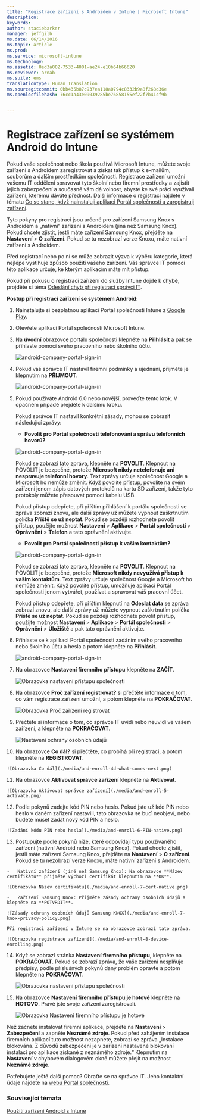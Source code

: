 ```yaml
---
title: "Registrace zařízení s Androidem v Intune | Microsoft Intune"
description: 
keywords: 
author: staciebarker
manager: jeffgilb
ms.date: 06/14/2016
ms.topic: article
ms.prod: 
ms.service: microsoft-intune
ms.technology: 
ms.assetid: 0ed3a002-7533-4001-ae24-e10b64b66620
ms.reviewer: arnab
ms.suite: ems
translationtype: Human Translation
ms.sourcegitcommit: 0bb435b87c937ea118a0794c8332b9a8f268d36e
ms.openlocfilehash: 76cc1a43e09039285be76858155ef22f7b41cf9b


---
```



# Registrace zařízení se systémem Android do Intune

Pokud vaše společnost nebo škola používá Microsoft Intune, můžete svoje zařízení s Androidem zaregistrovat a získat tak přístup k e-mailům, souborům a dalším prostředkům společnosti. Registrace zařízení umožní vašemu IT oddělení spravovat tyto školní nebo firemní prostředky a zajistit jejich zabezpečení a současně vám dá volnost, abyste ke své práci využívali zařízení, kterému dáváte přednost. Další informace o registraci najdete v tématu [Co se stane, když nainstaluji aplikaci Portál společnosti a zaregistruji zařízení](what-happens-if-you-install-the-Company-Portal-app-and-enroll-your-device-in-intune-android.md).

Tyto pokyny pro registraci jsou určené pro zařízení Samsung Knox s Androidem a „nativní“ zařízení s Androidem (jiná než Samsung Knox). Pokud chcete zjistit, jestli máte zařízení Samsung Knox, přejděte na **Nastavení** &gt; **O zařízení**. Pokud se tu nezobrazí verze Knoxu, máte nativní zařízení s Androidem.

Před registrací nebo po ní se může zobrazit výzva k výběru kategorie, která nejlépe vystihuje způsob použití vašeho zařízení. Váš správce IT pomocí této aplikace určuje, ke kterým aplikacím máte mít přístup.

Pokud při pokusu o registraci zařízení do služby Intune dojde k chybě, projděte si téma [Odeslání chyb při registraci správci IT](send-enrollment-errors-to-your-it-administrator-android.md).

**Postup při registraci zařízení se systémem Android:**

1.  Nainstalujte si bezplatnou aplikaci Portál společnosti Intune z [Google Play](http://play.google.com/store/apps/details?id=com.microsoft.windowsintune.companyportal).

2.  Otevřete aplikaci Portál společnosti Microsoft Intune.

3.  Na **úvodní** obrazovce portálu společnosti klepněte na **Přihlásit** a pak se přihlaste pomocí svého pracovního nebo školního účtu.

    ![android-company-portal-sign-in](./media/and-enroll-0-welcome-screen.png)   

4.  Pokud váš správce IT nastavil firemní podmínky a ujednání, přijměte je klepnutím na **PŘIJMOUT**.

    ![android-company-portal-sign-in](./media/and-enroll-3-accept-terms.png)

5.  Pokud používáte Android 6.0 nebo novější, proveďte tento krok. V opačném případě přejděte k dalšímu kroku. 

    Pokud správce IT nastavil konkrétní zásady, mohou se zobrazit následující zprávy:
    -   **Povolit pro Portál společnosti telefonování a správu telefonních hovorů?**

    ![android-company-portal-sign-in](./media/and-enroll-3a-allow-phone-access.png)

    Pokud se zobrazí tato zpráva, klepněte na **POVOLIT**. Klepnout na POVOLIT je bezpečné, protože **Microsoft nikdy netelefonuje ani nespravuje telefonní hovory**. Text zprávy určuje společnost Google a Microsoft ho nemůže změnit. Když povolíte přístup, povolíte na svém zařízení jenom zápis datových protokolů na kartu SD zařízení, takže tyto protokoly můžete přesouvat pomocí kabelu USB.

    Pokud přístup odepřete, při příštím přihlášení k portálu společnosti se zpráva zobrazí znovu, ale další zprávy už můžete vypnout zaškrtnutím políčka **Příště se už neptat**.  Pokud se později rozhodnete povolit přístup, použijte možnost **Nastavení** &gt; **Aplikace** &gt; **Portál společnosti** &gt; **Oprávnění** &gt; **Telefon** a tato oprávnění aktivujte.

    -   **Povolit pro Portál společnosti přístup k vašim kontaktům?**

    ![android-company-portal-sign-in](./media/and-enroll-3b-allow-contacts-access.png)

    Pokud se zobrazí tato zpráva, klepněte na **POVOLIT**. Klepnout na POVOLIT je bezpečné, protože **Microsoft nikdy nevyužívá přístup k vašim kontaktům**. Text zprávy určuje společnost Google a Microsoft ho nemůže změnit. Když povolíte přístup, umožňuje aplikaci Portál společnosti jenom vytvářet, používat a spravovat váš pracovní účet.

    Pokud přístup odepřete, při příštím klepnutí na **Odeslat data** se zpráva zobrazí znovu, ale další zprávy už můžete vypnout zaškrtnutím políčka **Příště se už neptat**. Pokud se později rozhodnete povolit přístup, použijte možnost **Nastavení** &gt; **Aplikace** &gt; **Portál společnosti** &gt; **Oprávnění** &gt; **Úložiště** a pak tato oprávnění aktivujte.

6.  Přihlaste se k aplikaci Portál společnosti zadáním svého pracovního nebo školního účtu a hesla a potom klepněte na **Přihlásit**.

    ![android-company-portal-sign-in](./media/and-enroll-2-cp-sign-in.png)

7.  Na obrazovce **Nastavení firemního přístupu** klepněte na **ZAČÍT**.

    ![Obrazovka nastavení přístupu společnosti](./media/and-enroll-4a-comp-access-setup.png)

8.  Na obrazovce **Proč zařízení registrovat?** si přečtěte informace o tom, co vám registrace zařízení umožní, a potom klepněte na **POKRAČOVAT**.

    ![Obrazovka Proč zařízení registrovat](./media/and-enroll-4b-why-enroll.png)

9.  Přečtěte si informace o tom, co správce IT uvidí nebo neuvidí ve vašem zařízení, a klepněte na **POKRAČOVAT**.

    ![Nastavení ochrany osobních údajů](./media/and-enroll-4c-we-care-privacy.png)

10.  Na obrazovce **Co dál?** si přečtěte, co probíhá při registraci, a potom klepněte na **REGISTROVAT**.

    ![Obrazovka Co dál](./media/and-enroll-4d-what-comes-next.png)

11.  Na obrazovce **Aktivovat správce zařízení** klepněte na **Aktivovat**.

    ![Obrazovka Aktivovat správce zařízení](./media/and-enroll-5-activate.png)

12.  Podle pokynů zadejte kód PIN nebo heslo. Pokud jste už kód PIN nebo heslo v daném zařízení nastavili, tato obrazovka se buď neobjeví, nebo budete muset zadat nový kód PIN a heslo.

    ![Zadání kódu PIN nebo hesla](./media/and-enroll-6-PIN-native.png)

13.  Postupujte podle pokynů níže, které odpovídají typu používaného zařízení (nativní Android nebo Samsung Knox). Pokud chcete zjistit, jestli máte zařízení Samsung Knox, přejděte na **Nastavení** &gt; **O zařízení**. Pokud se tu nezobrazí verze Knoxu, máte nativní zařízení s Androidem.

    -   Nativní zařízení (jiné než Samsung Knox): Na obrazovce **Název certifikátu** přijměte výchozí certifikát klepnutím na **OK**.

    ![Obrazovka Název certifikátu](./media/and-enroll-7-cert-native.png)

    -   Zařízení Samsung Knox: Přijměte zásady ochrany osobních údajů a klepněte na **POTVRDIT**.

    ![Zásady ochrany osobních údajů Samsung KNOX](./media/and-enroll-7-knox-privacy-policy.png)

    Při registraci zařízení v Intune se na obrazovce zobrazí tato zpráva.

    ![Obrazovka registrace zařízení](./media/and-enroll-8-device-enrolling.png)

14. Když se zobrazí stránka **Nastavení firemního přístupu**, klepněte na **POKRAČOVAT**. Pokud se zobrazí zpráva, že vaše zařízení nesplňuje předpisy, podle příslušných pokynů daný problém opravte a potom klepněte na **POKRAČOVAT**.

    ![Obrazovka nastavení přístupu společnosti](./media/and-enroll-9-comp-access-setup.png)  

11. Na obrazovce **Nastavení firemního přístupu je hotové** klepněte na **HOTOVO**. Právě jste svoje zařízení zaregistrovali.

    ![Obrazovka Nastavení firemního přístupu je hotové](./media/and-enroll-10-comp-access-setup-complete.png)

Než začnete instalovat firemní aplikace, přejděte na **Nastavení** &gt; **Zabezpečení** a zapněte **Neznámé zdroje**. Pokud před zahájením instalace firemních aplikací tuto možnost nezapnete, zobrazí se zpráva „Instalace blokována. Z důvodů zabezpečení je v zařízení nastavené blokování instalací pro aplikace získané z neznámého zdroje.“ Klepnutím na **Nastavení** v chybovém dialogovém okně můžete přejít na možnost **Neznámé zdroje**.

Potřebujete ještě další pomoc? Obraťte se na správce IT. Jeho kontaktní údaje najdete na [webu Portál společnosti](http://portal.manage.microsoft.com).

### Související témata
[Použití zařízení Android s Intune](using-your-android-device-with-intune.md)



<!--HONumber=Jun16_HO5-->


